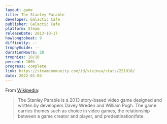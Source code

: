 ```yaml
---
layout: game
title: The Stanley Parable
developer: Galactic Cafe
publisher: Galactic Cafe
platform: Steam
releaseDate: 2013-10-17
howlongtobeat: 9
difficulty: --
trophyGuide: --
durationHours: 28
trophies: 10/10
percent: 100%
progress: complete
link: https://steamcommunity.com/id/steinea/stats/221910/
date: 2022-01-03
---
```


From [Wikipedia](https://en.wikipedia.org/wiki/The_Stanley_Parable):

> The Stanley Parable is a 2013 story-based video game designed and written by developers Davey Wreden and William Pugh. The game carries themes such as choice in video games, the relationship between a game creator and player, and predestination/fate.
